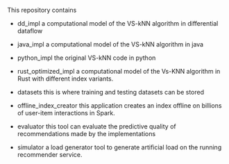 

This repository contains

* dd_impl a computational model of the VS-kNN algorithm in differential dataflow
* java_impl a computational model of the VS-kNN algorithm in java
* python_impl the original VS-kNN code in python
* rust_optimized_impl a computational model of the Vs-KNN algorithm in Rust with different index variants. 

* datasets this is where training and testing datasets can be stored

* offline_index_creator this application creates an index offline on billions of user-item interactions in Spark. 

* evaluator this tool can evaluate the predictive quality of recommendations made by the implementations
* simulator a load generator tool to generate artificial load on the running recommender service.


